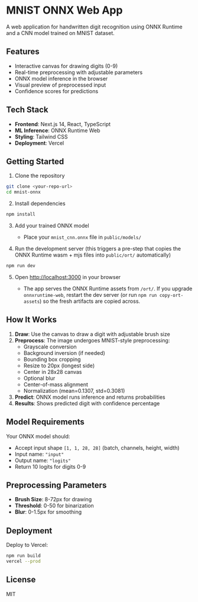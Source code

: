 # MNIST ONNX Web App

A web application for handwritten digit recognition using ONNX Runtime and a CNN model trained on MNIST dataset.

## Features

- Interactive canvas for drawing digits (0-9)
- Real-time preprocessing with adjustable parameters
- ONNX model inference in the browser
- Visual preview of preprocessed input
- Confidence scores for predictions

## Tech Stack

- **Frontend**: Next.js 14, React, TypeScript
- **ML Inference**: ONNX Runtime Web
- **Styling**: Tailwind CSS
- **Deployment**: Vercel

## Getting Started

1. Clone the repository
```bash
git clone <your-repo-url>
cd mnist-onnx
```

2. Install dependencies
```bash
npm install
```

3. Add your trained ONNX model
   - Place your `mnist_cnn.onnx` file in `public/models/`

4. Run the development server (this triggers a pre-step that copies the ONNX Runtime wasm + mjs files into `public/ort/` automatically)
```bash
npm run dev
```

5. Open [http://localhost:3000](http://localhost:3000) in your browser

   - The app serves the ONNX Runtime assets from `/ort/`. If you upgrade `onnxruntime-web`, restart the dev server (or run `npm run copy-ort-assets`) so the fresh artifacts are copied across.

## How It Works

1. **Draw**: Use the canvas to draw a digit with adjustable brush size
2. **Preprocess**: The image undergoes MNIST-style preprocessing:
   - Grayscale conversion
   - Background inversion (if needed)
   - Bounding box cropping
   - Resize to 20px (longest side)
   - Center in 28x28 canvas
   - Optional blur
   - Center-of-mass alignment
   - Normalization (mean=0.1307, std=0.3081)
3. **Predict**: ONNX model runs inference and returns probabilities
4. **Results**: Shows predicted digit with confidence percentage

## Model Requirements

Your ONNX model should:
- Accept input shape `[1, 1, 28, 28]` (batch, channels, height, width)
- Input name: `"input"`
- Output name: `"logits"`
- Return 10 logits for digits 0-9

## Preprocessing Parameters

- **Brush Size**: 8-72px for drawing
- **Threshold**: 0-50 for binarization
- **Blur**: 0-1.5px for smoothing

## Deployment

Deploy to Vercel:
```bash
npm run build
vercel --prod
```

## License

MIT
